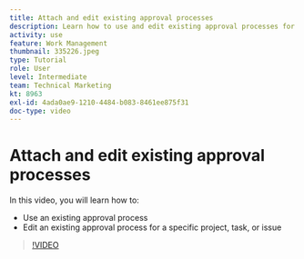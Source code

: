 ```yaml
---
title: Attach and edit existing approval processes
description: Learn how to use and edit existing approval processes for projects, tasks, or issues in [!DNL  Workfront].
activity: use
feature: Work Management
thumbnail: 335226.jpeg
type: Tutorial
role: User
level: Intermediate
team: Technical Marketing
kt: 8963
exl-id: 4ada0ae9-1210-4484-b083-8461ee875f31
doc-type: video
---
```

# Attach and edit existing approval processes

In this video, you will learn how to:

* Use an existing approval process
* Edit an existing approval process for a specific project, task, or issue

>[!VIDEO](https://video.tv.adobe.com/v/335226/?quality=12)

<!---
learn more URLS
--->
